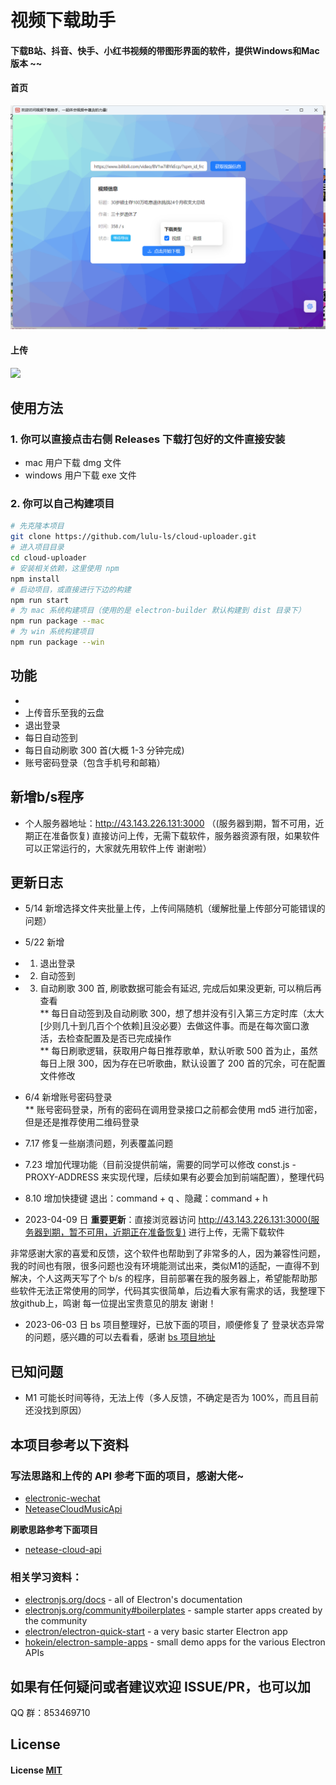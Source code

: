 # 视频下载助手

#### 下载B站、抖音、快手、小红书视频的带图形界面的软件，提供Windows和Mac版本 ~~



#### 首页

![](https://github.com/lulu-ls/assets/blob/2d92c921a0ad679a6699a1ffa55df97448da702d/main2.jpg)

#### 上传

![](https://github.com/lulu-ls/assets/edit/blob/main2.jpg?row=true)

## 使用方法

### 1. 你可以直接点击右侧 Releases 下载打包好的文件直接安装

- mac 用户下载 dmg 文件
- windows 用户下载 exe 文件

### 2. 你可以自己构建项目

```bash
# 先克隆本项目
git clone https://github.com/lulu-ls/cloud-uploader.git
# 进入项目目录
cd cloud-uploader
# 安装相关依赖，这里使用 npm
npm install
# 启动项目，或直接进行下边的构建
npm run start
# 为 mac 系统构建项目（使用的是 electron-builder 默认构建到 dist 目录下）
npm run package --mac
# 为 win 系统构建项目
npm run package --win

```

## 功能

- 
- 上传音乐至我的云盘
- 退出登录
- 每日自动签到
- 每日自动刷歌 300 首(大概 1-3 分钟完成)
- 账号密码登录（包含手机号和邮箱）

## 新增b/s程序
- 个人服务器地址：http://43.143.226.131:3000 （(服务器到期，暂不可用，近期正在准备恢复) 直接访问上传，无需下载软件，服务器资源有限，如果软件可以正常运行的，大家就先用软件上传 谢谢啦）

## 更新日志

- 5/14 新增选择文件夹批量上传，上传间隔随机（缓解批量上传部分可能错误的问题）
- 5/22 新增
- 1. 退出登录
- 2. 自动签到
- 3. 自动刷歌 300 首, 刷歌数据可能会有延迟, 完成后如果没更新, 可以稍后再查看  
     ** 每日自动签到及自动刷歌 300，想了想并没有引入第三方定时库（太大[少则几十到几百个个依赖]且没必要）去做这件事。而是在每次窗口激活，去检查配置及是否已完成操作  
     ** 每日刷歌逻辑，获取用户每日推荐歌单，默认听歌 500 首为止，虽然每日上限 300，因为存在已听歌曲，默认设置了 200 首的冗余，可在配置文件修改
- 6/4 新增账号密码登录  
  \*\* 账号密码登录，所有的密码在调用登录接口之前都会使用 md5 进行加密，但是还是推荐使用二维码登录
- 7.17 修复一些崩溃问题，列表覆盖问题
- 7.23 增加代理功能（目前没提供前端，需要的同学可以修改 const.js - PROXY-ADDRESS 来实现代理，后续如果有必要会加到前端配置），整理代码
- 8.10 增加快捷键 退出：command + q 、隐藏：command + h


- 2023-04-09 日 **重要更新**：直接浏览器访问 http://43.143.226.131:3000(服务器到期，暂不可用，近期正在准备恢复) 进行上传，无需下载软件

非常感谢大家的喜爱和反馈，这个软件也帮助到了非常多的人，因为兼容性问题，我的时间也有限，很多问题也没有环境能测试出来，类似M1的适配，一直得不到解决，个人这两天写了个 b/s 的程序，目前部署在我的服务器上，希望能帮助那些软件无法正常使用的同学，代码其实很简单，后边看大家有需求的话，我整理下放github上，鸣谢 每一位提出宝贵意见的朋友 谢谢！
- 2023-06-03 日 bs 项目整理好，已放下面的项目，顺便修复了 登录状态异常的问题，感兴趣的可以去看看，感谢 
  [bs 项目地址](https://github.com/lulu-ls/cloud-uploader-bs)
## 已知问题
 - M1 可能长时间等待，无法上传（多人反馈，不确定是否为 100%，而且目前还没找到原因）

## 本项目参考以下资料

### 写法思路和上传的 API 参考下面的项目，感谢大佬~

- [electronic-wechat](https://github.com/geeeeeeeeek/electronic-wechat)
- [NeteaseCloudMusicApi](https://github.com/Binaryify/NeteaseCloudMusicApi)

**刷歌思路参考下面项目**

- [netease-cloud-api](https://github.com/ZainCheung/netease-cloud-api)

### 相关学习资料：

- [electronjs.org/docs](https://electronjs.org/docs) - all of Electron's documentation
- [electronjs.org/community#boilerplates](https://electronjs.org/community#boilerplates) - sample starter apps created by the community
- [electron/electron-quick-start](https://github.com/electron/electron-quick-start) - a very basic starter Electron app
- [hokein/electron-sample-apps](https://github.com/hokein/electron-sample-apps) - small demo apps for the various Electron APIs

## 如果有任何疑问或者建议欢迎 ISSUE/PR，也可以加

QQ 群：853469710

## License

#### License [MIT](LICENSE.md)

